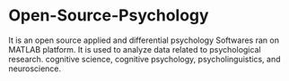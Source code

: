 # Open-Source-Psychology
It is an open source applied and differential psychology Softwares ran on MATLAB platform. It is used to analyze data related to psychological research. cognitive science, cognitive psychology, psycholinguistics, and neuroscience.
